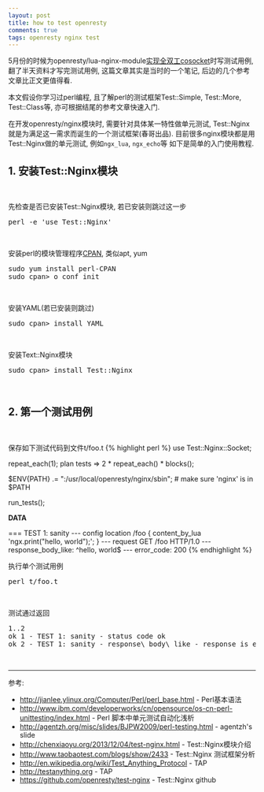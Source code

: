 ```yaml
---
layout: post
title: how to test openresty
comments: true
tags: openresty nginx test
---
```


5月份的时候为openresty/lua-nginx-module<a href="https://github.com/openresty/lua-nginx-module/pull/367">实现全双工cosocket</a>时写测试用例, 翻了半天资料才写完测试用例, 这篇文章其实是当时的一个笔记, 后边的几个参考文章比正文更值得看.

本文假设你学习过perl编程, 且了解perl的测试框架Test::Simple, Test::More, Test::Class等, 亦可根据结尾的参考文章快速入门.

在开发openresty/nginx模块时, 需要针对具体某一特性做单元测试, Test::Nginx就是为满足这一需求而诞生的一个测试框架(春哥出品). 目前很多nginx模块都是用Test::Nginx做的单元测试, 例如`ngx_lua`, `ngx_echo`等
如下是简单的入门使用教程.

<h2>1. 安装Test::Nginx模块</h2><br/>

先检查是否已安装Test::Nginx模块, 若已安装则跳过这一步
<pre>
perl -e 'use Test::Nginx'
</pre><br/>

安装perl的模块管理程序<a href="http://www.cpan.org/">CPAN</a>, 类似apt, yum
<pre>
sudo yum install perl-CPAN
sudo cpan> o conf init
</pre><br/>

安装YAML(若已安装则跳过)
<pre>
sudo cpan> install YAML
</pre><br/>

安装Text::Nginx模块
<pre>
sudo cpan> install Test::Nginx
</pre><br/>


<h2>2. 第一个测试用例</h2><br/>

保存如下测试代码到文件t/foo.t
{% highlight perl %}
use Test::Nginx::Socket;

repeat_each(1);
plan tests => 2 * repeat_each() * blocks();

$ENV{PATH} .= ":/usr/local/openresty/nginx/sbin";  # make sure 'nginx' is in $PATH

run_tests();

__DATA__

=== TEST 1: sanity
--- config
location /foo {
    content_by_lua 'ngx.print("hello, world");';
}
--- request
GET /foo HTTP/1.0
--- response_body_like: ^hello, world$
--- error_code: 200
{% endhighlight %}

执行单个测试用例
<pre>
perl t/foo.t
</pre><br/>

测试通过返回
<pre>
1..2
ok 1 - TEST 1: sanity - status code ok
ok 2 - TEST 1: sanity - response\_body\_like - response is expected (hello, world)
</pre><br/>

----
参考:

* <http://jianlee.ylinux.org/Computer/Perl/perl_base.html> - Perl基本语法
* <http://www.ibm.com/developerworks/cn/opensource/os-cn-perl-unittesting/index.html> - Perl 脚本中单元测试自动化浅析
* <http://agentzh.org/misc/slides/BJPW2009/perl-testing.html> - agentzh's slide
* <http://chenxiaoyu.org/2013/12/04/test-nginx.html> - Test::Nginx模块介绍
* <http://www.taobaotest.com/blogs/show/2433> - Test::Nginx 测试框架分析
* <http://en.wikipedia.org/wiki/Test_Anything_Protocol> - TAP
* <http://testanything.org> - TAP
* <https://github.com/openresty/test-nginx> - Test::Nginx github
